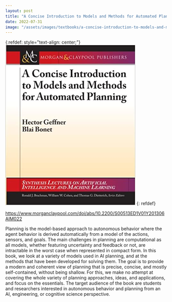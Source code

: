 ```yaml
---
layout: post
title: "A Concise Introduction to Models and Methods for Automated Planning"
date: 2022-07-31
image: "/assets/images/textbooks/a-concise-introduction-to-models-and-methods-for-automated-planning.jpg"
---
```


{:refdef: style="text-align: center;"}
![a-concise-introduction-to-models-and-methods-for-automated-planning](/assets/images/textbooks/a-concise-introduction-to-models-and-methods-for-automated-planning.jpg)
{: refdef}

https://www.morganclaypool.com/doi/abs/10.2200/S00513ED1V01Y201306AIM022

Planning is the model-based approach to autonomous behavior where the agent behavior is derived automatically from a model of the actions, sensors, and goals. The main challenges in planning are computational as all models, whether featuring uncertainty and feedback or not, are intractable in the worst case when represented in compact form. In this book, we look at a variety of models used in AI planning, and at the methods that have been developed for solving them. The goal is to provide a modern and coherent view of planning that is precise, concise, and mostly self-contained, without being shallow. For this, we make no attempt at covering the whole variety of planning approaches, ideas, and applications, and focus on the essentials. The target audience of the book are students and researchers interested in autonomous behavior and planning from an AI, engineering, or cognitive science perspective.

